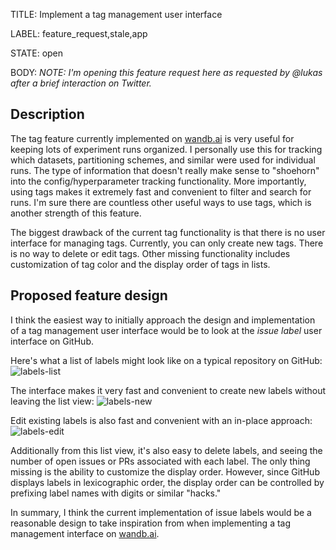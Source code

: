 TITLE:
Implement a tag management user interface

LABEL:
feature_request,stale,app

STATE:
open

BODY:
_NOTE: I'm opening this feature request here as requested by @lukas after a brief interaction on Twitter._

## Description

The tag feature currently implemented on [wandb.ai](https://wandb.ai) is very useful for keeping lots of experiment runs organized. I personally use this for tracking which datasets, partitioning schemes, and similar were used for individual runs. The type of information that doesn't really make sense to "shoehorn" into the config/hyperparameter tracking functionality. More importantly, using tags makes it extremely fast and convenient to filter and search for runs. I'm sure there are countless other useful ways to use tags, which is another strength of this feature.

The biggest drawback of the current tag functionality is that there is no user interface for managing tags. Currently, you can only create new tags. There is no way to delete or edit tags. Other missing functionality includes customization of tag color and the display order of tags in lists.

## Proposed feature design

I think the easiest way to initially approach the design and implementation of a tag management user interface would be to look at the _issue label_ user interface on GitHub.

Here's what a list of labels might look like on a typical repository on GitHub:
![labels-list](https://user-images.githubusercontent.com/3622/97568026-2d1dce80-19e7-11eb-817e-6f3572fb7074.png)

The interface makes it very fast and convenient to create new labels without leaving the list view:
![labels-new](https://user-images.githubusercontent.com/3622/97568744-5c344000-19e7-11eb-8010-0320db093cef.png)

Edit existing labels is also fast and convenient with an in-place approach:
![labels-edit](https://user-images.githubusercontent.com/3622/97569150-7837e180-19e7-11eb-89e5-26b920f85b4c.png)

Additionally from this list view, it's also easy to delete labels, and seeing the number of open issues or PRs associated with each label. The only thing missing is the ability to customize the display order. However, since GitHub displays labels in lexicographic order, the display order can be controlled by prefixing label names with digits or similar "hacks."

In summary, I think the current implementation of issue labels would be a reasonable design to take inspiration from when implementing a tag management interface on [wandb.ai](https://wandb.ai).

